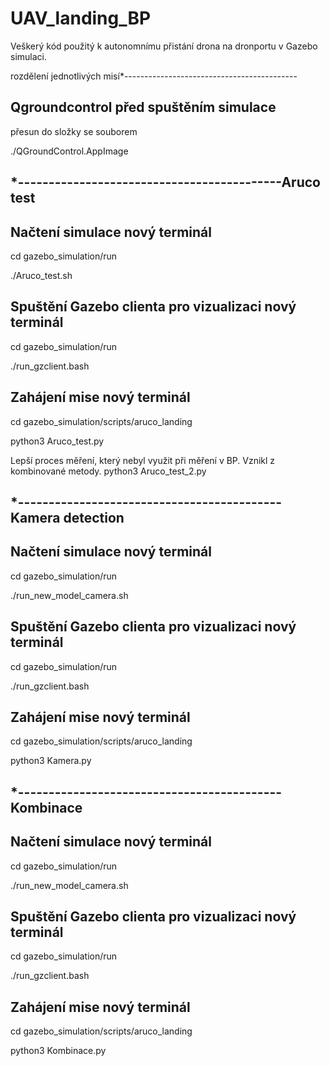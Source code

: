 # UAV_landing_BP
Veškerý kód použitý k autonomnímu přistání drona na dronportu v Gazebo simulaci.

rozdělení jednotlivých misí*-------------------------------------------




Qgroundcontrol před spuštěním simulace
-------
přesun do složky se souborem

./QGroundControl.AppImage

*-------------------------------------------Aruco test
-------

Načtení simulace nový terminál
-------
cd gazebo_simulation/run

./Aruco_test.sh

Spuštění Gazebo clienta pro vizualizaci nový terminál
-------
cd gazebo_simulation/run

./run_gzclient.bash

Zahájení mise nový terminál
-------
cd gazebo_simulation/scripts/aruco_landing 

python3 Aruco_test.py


Lepší proces měření, který nebyl využit při měření v BP. Vznikl z kombinované metody.
python3 Aruco_test_2.py

*-------------------------------------------Kamera detection
-------

Načtení simulace nový terminál
-------
cd gazebo_simulation/run

./run_new_model_camera.sh

Spuštění Gazebo clienta pro vizualizaci nový terminál
-------
cd gazebo_simulation/run

./run_gzclient.bash

Zahájení mise nový terminál
-------
cd gazebo_simulation/scripts/aruco_landing 

python3 Kamera.py

*-------------------------------------------Kombinace
-------

Načtení simulace nový terminál
-------
cd gazebo_simulation/run

./run_new_model_camera.sh

Spuštění Gazebo clienta pro vizualizaci nový terminál
-------
cd gazebo_simulation/run

./run_gzclient.bash

Zahájení mise nový terminál
-------
cd gazebo_simulation/scripts/aruco_landing 

python3 Kombinace.py
